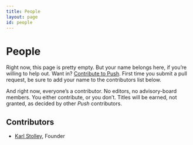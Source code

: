 ```yaml
---
title: People
layout: page
id: people
---
```


# People

Right now, this page is pretty empty. But your name belongs here, if you’re willing to help out.
Want in? [Contribute to Push](/contribute/). First time you submit a pull request, be sure to add
your name to the contributors list below.

And right now, everyone’s a contributor. No editors, no advisory-board members. You either
contribute, or you don’t. Titles will be earned, not granted, as decided by other *Push*
contributors.

## Contributors
* [Karl Stolley](http://karlstolley.com/), Founder
